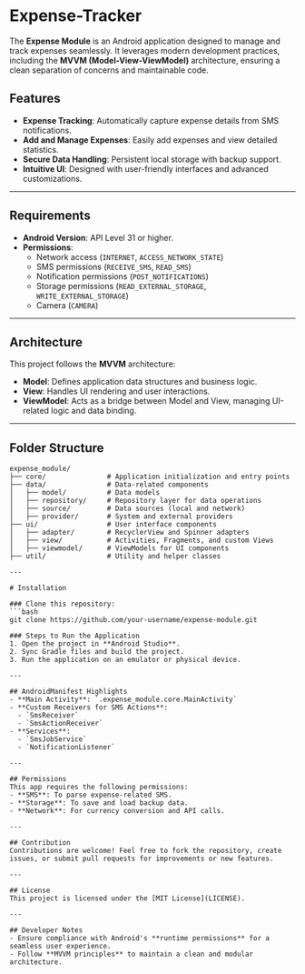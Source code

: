 # Expense-Tracker

The **Expense Module** is an Android application designed to manage and track expenses seamlessly. It leverages modern development practices, including the **MVVM (Model-View-ViewModel)** architecture, ensuring a clean separation of concerns and maintainable code.

## Features
- **Expense Tracking**: Automatically capture expense details from SMS notifications.
- **Add and Manage Expenses**: Easily add expenses and view detailed statistics.
- **Secure Data Handling**: Persistent local storage with backup support.
- **Intuitive UI**: Designed with user-friendly interfaces and advanced customizations.

---

## Requirements
- **Android Version**: API Level 31 or higher.
- **Permissions**:
  - Network access (`INTERNET`, `ACCESS_NETWORK_STATE`)
  - SMS permissions (`RECEIVE_SMS`, `READ_SMS`)
  - Notification permissions (`POST_NOTIFICATIONS`)
  - Storage permissions (`READ_EXTERNAL_STORAGE`, `WRITE_EXTERNAL_STORAGE`)
  - Camera (`CAMERA`)

---

## Architecture
This project follows the **MVVM** architecture:
- **Model**: Defines application data structures and business logic.
- **View**: Handles UI rendering and user interactions.
- **ViewModel**: Acts as a bridge between Model and View, managing UI-related logic and data binding.

---

## Folder Structure
```plaintext
expense_module/
├── core/               # Application initialization and entry points
├── data/               # Data-related components
│   ├── model/          # Data models
│   ├── repository/     # Repository layer for data operations
│   ├── source/         # Data sources (local and network)
│   ├── provider/       # System and external providers
├── ui/                 # User interface components
│   ├── adapter/        # RecyclerView and Spinner adapters
│   ├── view/           # Activities, Fragments, and custom Views
│   ├── viewmodel/      # ViewModels for UI components
├── util/               # Utility and helper classes

---

# Installation

### Clone this repository:
```bash
git clone https://github.com/your-username/expense-module.git

### Steps to Run the Application
1. Open the project in **Android Studio**.
2. Sync Gradle files and build the project.
3. Run the application on an emulator or physical device.

---

## AndroidManifest Highlights
- **Main Activity**: `.expense_module.core.MainActivity`
- **Custom Receivers for SMS Actions**:
  - `SmsReceiver`
  - `SmsActionReceiver`
- **Services**:
  - `SmsJobService`
  - `NotificationListener`

---

## Permissions
This app requires the following permissions:
- **SMS**: To parse expense-related SMS.
- **Storage**: To save and load backup data.
- **Network**: For currency conversion and API calls.

---

## Contribution
Contributions are welcome! Feel free to fork the repository, create issues, or submit pull requests for improvements or new features.

---

## License
This project is licensed under the [MIT License](LICENSE).

---

## Developer Notes
- Ensure compliance with Android's **runtime permissions** for a seamless user experience.
- Follow **MVVM principles** to maintain a clean and modular architecture.


